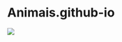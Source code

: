 # Animais.github-io
<img src=https://i.pinimg.com/736x/fc/f7/68/fcf768d3689123594f1076ad4a50affb.jpg>
